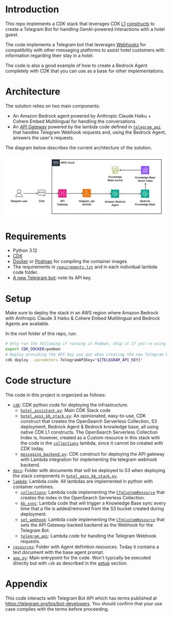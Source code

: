 # Introduction

This repo implements a CDK stack that leverages CDK 
[L1](https://docs.aws.amazon.com/cdk/api/v2/docs/aws-cdk-lib.aws_bedrock.CfnAgent.html) 
[constructs](https://docs.aws.amazon.com/cdk/api/v2/docs/aws-cdk-lib.aws_bedrock.CfnKnowledgeBase.html) 
to create a Telegram Bot for handling GenAI-powered interactions with a hotel guest.

The code implements a Telegram bot that leverages [Webhooks](https://core.telegram.org/bots/api#setwebhook)
for compatibility with other messaging platforms to assist hotel customers with information regarding their stay
in a hotel.

The code is also a good example of how to create a Bedrock Agent completely with CDK that you can use as a
base for other implementations. 

# Architecture

The solution relies on two main components:
* An Amazon Bedrock agent powered by Anthropic Claude Haiku + Cohere Embed Multilingual for handling
  the conversations.
* An [API Gateway](https://aws.amazon.com/api-gateway/) powered by the lambda code defined in
  [`telegram_api`](lambda/telegram_api) that handles Telegram Webhook requests and, using the Bedrock
  Agent, answers the user's requests.

The diagram below describes the current architecture of the solution.

![Solution architecture](img/architecture.png)

# Requirements

* Python 3.12
* [CDK](https://docs.aws.amazon.com/cdk/v2/guide/getting_started.html)
* [Docker](https://www.docker.com/) or [Podman](https://podman.io/) for compiling the container images
* The requirements in [`requirements.txt`](requirements.txt) and in each individual lambda code folder.
* [A new Telegram bot](https://core.telegram.org/bots/tutorial); note its API key.

# Setup

Make sure to deploy the stack in an AWS region where Amazon Bedrock with Anthropic Claude 3 Haiku & 
Cohere Embed Multilingual and Bedrock Agents are available.

In the root folder of this repo, run:

```bash
# Only run the following if running in Podman, skip it if you're using Docker
export CDK_DOCKER=podman
# Deploy providing the API key you got when creating the new Telegram bot
cdk deploy --parameters TelegramAPIKey="${TELEGRAM_API_KEY}"
```

# Code structure

The code in this project is organized as follows:

* [`cdk`](cdk): CDK python code for deploying the infrastructure.
  - [`hotel_assistant.py`](cdk/hotel_assistant.py): Main CDK Stack code
  - [`hotel_aoss_kb_stack.py`](cdk/hotel_aoss_kb_stack.py): An opinionated, easy-to-use, CDK construct that creates
    the OpenSearch Serverless Collection, S3 deployment, Bedrock Agent & Bedrock knowledge base, all using native
    CDK L1 constructs. The OpenSearch Serverless Collection Index is, however, created as a Custom resource in this
    stack with the code in the [`collections`](lambda/collections) lambda, since it cannot be created with CDK today.
  - [`messaging_backend.py`](cdk/messaging_backend.py): CDK construct for deploying the API gateway with Lambda
    integration for implementing the telegram webhook backend.
* [`docs`](docs): Folder with documents that will be deployed to S3 when deploying the stack components in
  [`hotel_aoss_kb_stack.py`](cdk/hotel_aoss_kb_stack.py).
* [`lambda`](lambda): Lambda code. All lambdas are implemented in python with container runtimes.
  - [`collections`](lambda/collections): Lambda code implementing the
    [`CfnCustomResource`](https://docs.aws.amazon.com/cdk/api/v2/docs/aws-cdk-lib.CfnCustomResource.html) that
    creates the index in the OpenSearch Serverless Collection.
  - [`kb_sync`](lambda/kb_sync): Lambda code that will trigger a Knowledge Base sync every time that a file is
    added/removed from the S3 bucket created during deployment.
  - [`set_webhook`](lambda/set_webhook): Lambda code implementing the 
    [`CfnCustomResource`](https://docs.aws.amazon.com/cdk/api/v2/docs/aws-cdk-lib.CfnCustomResource.html) that
    sets the API Gateway-backed backend as the Webhook for the Telegram Bot.
  - [`telegram_api`](lambda/telegram_api): Lambda code for handling the Telegram Webhook requests.
* [`resources`](resources): Folder with Agent definition resources. Today it contains a text document with
  the base agent prompt.
* [`app.py`](app.py): Main entrypoint for the code. Won't typically be executed directly but with `cdk` as
  described in the [setup](#setup) section.

# Appendix

This code interacts with Telegram Bot API which has terms published at https://telegram.org/tos/bot-developers.
You should confirm that your use case complies with the terms before proceeding.
